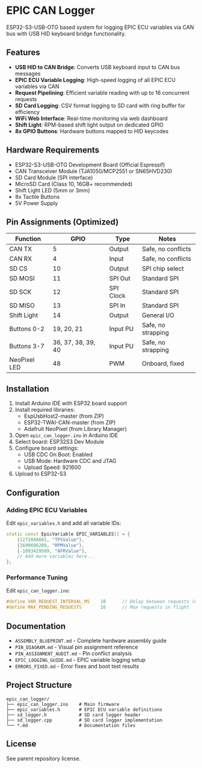 # EPIC CAN Logger

ESP32-S3-USB-OTG based system for logging EPIC ECU variables via CAN bus with USB HID keyboard bridge functionality.

## Features

- **USB HID to CAN Bridge**: Converts USB keyboard input to CAN bus messages
- **EPIC ECU Variable Logging**: High-speed logging of all EPIC ECU variables via CAN
- **Request Pipelining**: Efficient variable reading with up to 16 concurrent requests
- **SD Card Logging**: CSV format logging to SD card with ring buffer for efficiency
- **WiFi Web Interface**: Real-time monitoring via web dashboard
- **Shift Light**: RPM-based shift light output on dedicated GPIO
- **8x GPIO Buttons**: Hardware buttons mapped to HID keycodes

## Hardware Requirements

- ESP32-S3-USB-OTG Development Board (Official Espressif)
- CAN Transceiver Module (TJA1050/MCP2551 or SN65HVD230)
- SD Card Module (SPI interface)
- MicroSD Card (Class 10, 16GB+ recommended)
- Shift Light LED (5mm or 3mm)
- 8x Tactile Buttons
- 5V Power Supply

## Pin Assignments (Optimized)

| Function | GPIO | Type | Notes |
|----------|------|------|-------|
| CAN TX | 5 | Output | Safe, no conflicts |
| CAN RX | 4 | Input | Safe, no conflicts |
| SD CS | 10 | Output | SPI chip select |
| SD MOSI | 11 | SPI Out | Standard SPI |
| SD SCK | 12 | SPI Clock | Standard SPI |
| SD MISO | 13 | SPI In | Standard SPI |
| Shift Light | 14 | Output | General I/O |
| Buttons 0-2 | 19, 20, 21 | Input PU | Safe, no strapping |
| Buttons 3-7 | 36, 37, 38, 39, 40 | Input PU | Safe, no strapping |
| NeoPixel LED | 48 | PWM | Onboard, fixed |

## Installation

1. Install Arduino IDE with ESP32 board support
2. Install required libraries:
   - EspUsbHost2-master (from ZIP)
   - ESP32-TWAI-CAN-master (from ZIP)
   - Adafruit NeoPixel (from Library Manager)
3. Open `epic_can_logger.ino` in Arduino IDE
4. Select board: ESP32S3 Dev Module
5. Configure board settings:
   - USB CDC On Boot: Enabled
   - USB Mode: Hardware CDC and JTAG
   - Upload Speed: 921600
6. Upload to ESP32-S3

## Configuration

### Adding EPIC ECU Variables

Edit `epic_variables.h` and add all variable IDs:

```cpp
static const EpicVariable EPIC_VARIABLES[] = {
    {1272048601, "TPSValue"},
    {1699696209, "RPMValue"},
    {-1093429509, "AFRValue"},
    // Add more variables here...
};
```

### Performance Tuning

Edit `epic_can_logger.ino`:

```cpp
#define VAR_REQUEST_INTERVAL_MS    10      // Delay between requests (ms)
#define MAX_PENDING_REQUESTS       16      // Max requests in flight
```

## Documentation

- `ASSEMBLY_BLUEPRINT.md` - Complete hardware assembly guide
- `PIN_DIAGRAM.md` - Visual pin assignment reference
- `PIN_ASSIGNMENT_AUDIT.md` - Pin conflict analysis
- `EPIC_LOGGING_GUIDE.md` - EPIC variable logging setup
- `ERRORS_FIXED.md` - Error fixes and boot test results

## Project Structure

```
epic_can_logger/
├── epic_can_logger.ino    # Main firmware
├── epic_variables.h       # EPIC ECU variable definitions
├── sd_logger.h            # SD card logger header
├── sd_logger.cpp          # SD card logger implementation
└── *.md                   # Documentation files
```

## License

See parent repository license.

